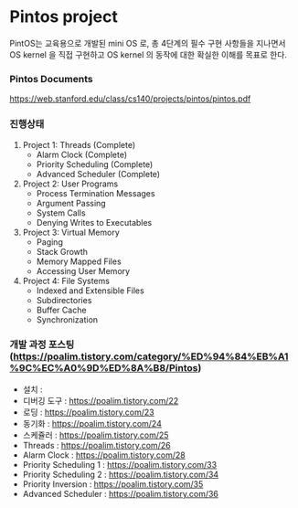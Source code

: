 # Pintos project  
PintOS는 교육용으로 개발된 mini OS 로, 총 4단계의 필수 구현 사항들을 지나면서 OS kernel 을 직접 구현하고 OS kernel 의 동작에 대한 확실한 이해를 목표로 한다.

### Pintos Documents 
https://web.stanford.edu/class/cs140/projects/pintos/pintos.pdf

### 진행상태
1. Project 1: Threads (Complete)
    + Alarm Clock (Complete)
    + Priority Scheduling (Complete)
    + Advanced Scheduler (Complete)
2. Project 2: User Programs
    + Process Termination Messages
    + Argument Passing
    + System Calls
    + Denying Writes to Executables
3. Project 3: Virtual Memory
    + Paging
    + Stack Growth
    + Memory Mapped Files
    + Accessing User Memory
4. Project 4: File Systems
    + Indexed and Extensible Files
    + Subdirectories
    + Buffer Cache
    + Synchronization

### 개발 과정 포스팅 (https://poalim.tistory.com/category/%ED%94%84%EB%A1%9C%EC%A0%9D%ED%8A%B8/Pintos)
+ 설치 :  
+ 디버깅 도구 : https://poalim.tistory.com/22
+ 로딩 : https://poalim.tistory.com/23
+ 동기화 : https://poalim.tistory.com/24
+ 스케쥴러 : https://poalim.tistory.com/25
+ Threads : https://poalim.tistory.com/26
+ Alarm Clock : https://poalim.tistory.com/28
+ Priority Scheduling 1 : https://poalim.tistory.com/33
+ Priority Scheduling 2 : https://poalim.tistory.com/34
+ Priority Inversion : https://poalim.tistory.com/35
+ Advanced Scheduler : https://poalim.tistory.com/36
